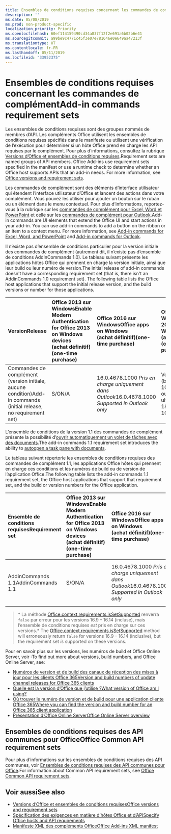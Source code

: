 ```yaml
---
title: Ensembles de conditions requises concernant les commandes de complément
description: ''
ms.date: 05/08/2019
ms.prod: non-product-specific
localization_priority: Priority
ms.openlocfilehash: 60ef114159490cd34a837f12f2e691a6b02b6e41
ms.sourcegitcommit: a99be9c4771c45f3e07e781646e0e649aa47213f
ms.translationtype: HT
ms.contentlocale: fr-FR
ms.lasthandoff: 05/11/2019
ms.locfileid: "33952375"
---
```

# <a name="add-in-commands-requirement-sets"></a><span data-ttu-id="90e93-102">Ensembles de conditions requises concernant les commandes de complément</span><span class="sxs-lookup"><span data-stu-id="90e93-102">Add-in commands requirement sets</span></span>

<span data-ttu-id="90e93-p101">Les ensembles de conditions requises sont des groupes nommés de membres d’API. Les compléments Office utilisent les ensembles de conditions requises spécifiés dans le manifeste ou utilisent une vérification de l’exécution pour déterminer si un hôte Office prend en charge les API requises par le complément. Pour plus d’informations, consultez la rubrique [Versions d’Office et ensembles de conditions requises](/office/dev/add-ins/develop/office-versions-and-requirement-sets).</span><span class="sxs-lookup"><span data-stu-id="90e93-p101">Requirement sets are named groups of API members. Office Add-ins use requirement sets specified in the manifest or use a runtime check to determine whether an Office host supports APIs that an add-in needs. For more information, see [Office versions and requirement sets](/office/dev/add-ins/develop/office-versions-and-requirement-sets).</span></span>

<span data-ttu-id="90e93-p102">Les commandes de complément sont des éléments d’interface utilisateur qui étendent l’interface utilisateur d’Office et lancent des actions dans votre complément. Vous pouvez les utiliser pour ajouter un bouton sur le ruban ou un élément dans le menu contextuel. Pour plus d’informations, reportez-vous à la rubrique sur les [commandes de complément pour Excel, Word et PowerPoint](/office/dev/add-ins/design/add-in-commands) et celle sur les [commandes de complément pour Outlook](/outlook/add-ins/add-in-commands-for-outlook).</span><span class="sxs-lookup"><span data-stu-id="90e93-p102">Add-in commands are UI elements that extend the Office UI and start actions in your add-in. You can use add-in commands to add a button on the ribbon or an item to a context menu. For more information, see [Add-in commands for Excel, Word, and PowerPoint](/office/dev/add-ins/design/add-in-commands) and [Add-in commands for Outlook](/outlook/add-ins/add-in-commands-for-outlook).</span></span>

<span data-ttu-id="90e93-p103">Il n’existe pas d’ensemble de conditions particulier pour la version initiale des commandes de complément (autrement dit, il n’existe pas d’ensemble de conditions AddInCommands 1.0). Le tableau suivant présente les applications hôtes Office qui prennent en charge la version initiale, ainsi que leur build ou leur numéro de version.</span><span class="sxs-lookup"><span data-stu-id="90e93-p103">The initial release of add-in commands doesn't have a corresponding requirement set (that is, there isn't an AddinCommands 1.0 requirement set). The following table lists the Office host applications that support the initial release version, and the build versions or number for those applications.</span></span>  

| <span data-ttu-id="90e93-111">Version</span><span class="sxs-lookup"><span data-stu-id="90e93-111">Release</span></span>   |  <span data-ttu-id="90e93-112">Office 2013 sur Windows</span><span class="sxs-lookup"><span data-stu-id="90e93-112">Enable Modern Authentication for Office 2013 on Windows devices</span></span><br><span data-ttu-id="90e93-113">(achat définitif)</span><span class="sxs-lookup"><span data-stu-id="90e93-113">(one-time purchase)</span></span> | <span data-ttu-id="90e93-114">Office 2016 sur Windows</span><span class="sxs-lookup"><span data-stu-id="90e93-114">Office apps on Windows</span></span><br><span data-ttu-id="90e93-115">(achat définitif)</span><span class="sxs-lookup"><span data-stu-id="90e93-115">(one-time purchase)</span></span> | <span data-ttu-id="90e93-116">Office 2019 sur Windows</span><span class="sxs-lookup"><span data-stu-id="90e93-116">Office 2019 for Windows</span></span><br><span data-ttu-id="90e93-117">(achat définitif)</span><span class="sxs-lookup"><span data-stu-id="90e93-117">(one-time purchase)</span></span> | <span data-ttu-id="90e93-118">Office sur Windows</span><span class="sxs-lookup"><span data-stu-id="90e93-118">Office apps on Windows</span></span><br><span data-ttu-id="90e93-119">(connecté à Office 365)</span><span class="sxs-lookup"><span data-stu-id="90e93-119">(connected to Office 365)</span></span>   |  <span data-ttu-id="90e93-120">Office pour iPad</span><span class="sxs-lookup"><span data-stu-id="90e93-120">Office for iPad</span></span><br><span data-ttu-id="90e93-121">(connecté à Office 365)</span><span class="sxs-lookup"><span data-stu-id="90e93-121">(connected to Office 365)</span></span>  |  <span data-ttu-id="90e93-122">Office pour Mac</span><span class="sxs-lookup"><span data-stu-id="90e93-122">Office for Mac</span></span><br><span data-ttu-id="90e93-123">(connecté à Office 365)</span><span class="sxs-lookup"><span data-stu-id="90e93-123">(connected to Office 365)</span></span>  | <span data-ttu-id="90e93-124">Office Online</span><span class="sxs-lookup"><span data-stu-id="90e93-124">Office Online</span></span>  |
|:-----|:-----|:-----|:-----|:-----|:-----|:-----|:-----|
| <span data-ttu-id="90e93-125">Commandes de complément (version initiale, aucune condition)</span><span class="sxs-lookup"><span data-stu-id="90e93-125">Add-in commands (initial release, no requirement set)</span></span> | <span data-ttu-id="90e93-126">S/O</span><span class="sxs-lookup"><span data-stu-id="90e93-126">N/A</span></span> | <span data-ttu-id="90e93-127">16.0.4678.1000 *Pris en charge uniquement dans Outlook*</span><span class="sxs-lookup"><span data-stu-id="90e93-127">16.0.4678.1000 *Supported in Outlook only*</span></span> | <span data-ttu-id="90e93-128">Version 1809 (build 10827.20150) ou version ultérieure</span><span class="sxs-lookup"><span data-stu-id="90e93-128">Version 1809 (Build 10827.20150)</span></span> |<span data-ttu-id="90e93-129">Version 1603 (build 6769.0000) ou ultérieure</span><span class="sxs-lookup"><span data-stu-id="90e93-129">Version 1603 (Build 6769.0000) or later</span></span> | <span data-ttu-id="90e93-130">S/O</span><span class="sxs-lookup"><span data-stu-id="90e93-130">N/A</span></span> | <span data-ttu-id="90e93-131">15.33 ou version ultérieure</span><span class="sxs-lookup"><span data-stu-id="90e93-131">15.33 or later</span></span>| <span data-ttu-id="90e93-132">Janvier 2016</span><span class="sxs-lookup"><span data-stu-id="90e93-132">January 2016</span></span> |

<span data-ttu-id="90e93-133">L’ensemble de conditions de la version 1.1 des commandes de complément présente la possibilité d’[ouvrir automatiquement un volet de tâches avec des documents](/office/dev/add-ins/develop/automatically-open-a-task-pane-with-a-document).</span><span class="sxs-lookup"><span data-stu-id="90e93-133">The add-in commands 1.1 requirement set introduces the ability to [autoopen a task pane with documents](/office/dev/add-ins/develop/automatically-open-a-task-pane-with-a-document).</span></span>

<span data-ttu-id="90e93-134">Le tableau suivant répertorie les ensembles de conditions requises des commandes de complément 1.1, les applications Office hôtes qui prennent en charge ces conditions et les numéros de build ou de version de l’application Office.</span><span class="sxs-lookup"><span data-stu-id="90e93-134">The following table lists the add-in commands 1.1 requirement set, the Office host applications that support that requirement set, and the build or version numbers for the Office application.</span></span>

|  <span data-ttu-id="90e93-135">Ensemble de conditions requises</span><span class="sxs-lookup"><span data-stu-id="90e93-135">Requirement set</span></span>  |  <span data-ttu-id="90e93-136">Office 2013 sur Windows</span><span class="sxs-lookup"><span data-stu-id="90e93-136">Enable Modern Authentication for Office 2013 on Windows devices</span></span><br><span data-ttu-id="90e93-137">(achat définitif)</span><span class="sxs-lookup"><span data-stu-id="90e93-137">(one-time purchase)</span></span> | <span data-ttu-id="90e93-138">Office 2016 sur Windows</span><span class="sxs-lookup"><span data-stu-id="90e93-138">Office apps on Windows</span></span><br><span data-ttu-id="90e93-139">(achat définitif)</span><span class="sxs-lookup"><span data-stu-id="90e93-139">(one-time purchase)</span></span> | <span data-ttu-id="90e93-140">Office 2019 sur Windows</span><span class="sxs-lookup"><span data-stu-id="90e93-140">Office 2019 for Windows</span></span><br><span data-ttu-id="90e93-141">(achat définitif)</span><span class="sxs-lookup"><span data-stu-id="90e93-141">(one-time purchase)</span></span> | <span data-ttu-id="90e93-142">Office sur Windows</span><span class="sxs-lookup"><span data-stu-id="90e93-142">Office apps on Windows</span></span><br><span data-ttu-id="90e93-143">(connecté à Office 365)</span><span class="sxs-lookup"><span data-stu-id="90e93-143">(connected to Office 365)</span></span>   |  <span data-ttu-id="90e93-144">Office pour iPad</span><span class="sxs-lookup"><span data-stu-id="90e93-144">Office for iPad</span></span><br><span data-ttu-id="90e93-145">(connecté à Office 365)</span><span class="sxs-lookup"><span data-stu-id="90e93-145">(connected to Office 365)</span></span>  |  <span data-ttu-id="90e93-146">Office pour Mac</span><span class="sxs-lookup"><span data-stu-id="90e93-146">Office for Mac</span></span><br><span data-ttu-id="90e93-147">(connecté à Office 365)</span><span class="sxs-lookup"><span data-stu-id="90e93-147">(connected to Office 365)</span></span>  | <span data-ttu-id="90e93-148">Office Online</span><span class="sxs-lookup"><span data-stu-id="90e93-148">Office Online</span></span>  |  
|:-----|:-----|:-----|:-----|:-----|:-----|:-----|:-----|
| <span data-ttu-id="90e93-149">AddinCommands 1.1</span><span class="sxs-lookup"><span data-stu-id="90e93-149">AddinCommands 1.1</span></span>  | <span data-ttu-id="90e93-150">S/O</span><span class="sxs-lookup"><span data-stu-id="90e93-150">N/A</span></span> | <span data-ttu-id="90e93-151">16.0.4678.1000 *Pris en charge uniquement dans Outlook*</span><span class="sxs-lookup"><span data-stu-id="90e93-151">16.0.4678.1000 *Supported in Outlook only*</span></span>  | <span data-ttu-id="90e93-152">Version 1809 (build 10827.20150) ou version ultérieure</span><span class="sxs-lookup"><span data-stu-id="90e93-152">Version 1809 (Build 10827.20150)</span></span> | <span data-ttu-id="90e93-153">Version 1705 (build 8121.1000) ou ultérieure</span><span class="sxs-lookup"><span data-stu-id="90e93-153">Version 1705 (Build 8121.1000) or later</span></span> | <span data-ttu-id="90e93-154">S/O</span><span class="sxs-lookup"><span data-stu-id="90e93-154">N/A</span></span> | <span data-ttu-id="90e93-155">15.34 ou version ultérieure\*</span><span class="sxs-lookup"><span data-stu-id="90e93-155">15.34 or later\*</span></span>| <span data-ttu-id="90e93-156">Mai 2017</span><span class="sxs-lookup"><span data-stu-id="90e93-156">May 2017</span></span> |

><span data-ttu-id="90e93-157">\* La méthode [Office.context.requirements.isSetSupported](/javascript/api/office/office.requirementsetsupport#issetsupported-name--minversion-) renverra `false` par erreur pour les versions 16.9 &ndash; 16.14 (incluse), mais l’ensemble de conditions requises *est* pris en charge sur ces versions.</span><span class="sxs-lookup"><span data-stu-id="90e93-157">\* The [Office.context.requirements.isSetSupported](/javascript/api/office/office.requirementsetsupport#issetsupported-name--minversion-) method will erroneously return `false` for versions 16.9 &ndash; 16.14 (inclusive), but the requirement set *is* supported on these versions.</span></span>

<span data-ttu-id="90e93-158">Pour en savoir plus sur les versions, les numéros de build et Office Online Server, voir :</span><span class="sxs-lookup"><span data-stu-id="90e93-158">To find out more about versions, build numbers, and Office Online Server, see:</span></span>

- [<span data-ttu-id="90e93-159">Numéros de version et de build des canaux de réception des mises à jour pour les clients Office 365</span><span class="sxs-lookup"><span data-stu-id="90e93-159">Version and build numbers of update channel releases for Office 365 clients</span></span>](https://support.office.com/article/version-and-build-numbers-of-update-channel-releases-ae942449-1fca-4484-898b-a933ea23def7)
- [<span data-ttu-id="90e93-160">Quelle est la version d’Office que j’utilise ?</span><span class="sxs-lookup"><span data-stu-id="90e93-160">What version of Office am I using?</span></span>](https://support.office.com/article/What-version-of-Office-am-I-using-932788b8-a3ce-44bf-bb09-e334518b8b19)
- [<span data-ttu-id="90e93-161">Où trouver le numéro de version et de build pour une application cliente Office 365</span><span class="sxs-lookup"><span data-stu-id="90e93-161">Where you can find the version and build number for an Office 365 client application</span></span>](https://support.office.com/article/version-and-build-numbers-of-update-channel-releases-ae942449-1fca-4484-898b-a933ea23def7)
- [<span data-ttu-id="90e93-162">Présentation d’Office Online Server</span><span class="sxs-lookup"><span data-stu-id="90e93-162">Office Online Server overview</span></span>](/officeonlineserver/office-online-server-overview)

## <a name="office-common-api-requirement-sets"></a><span data-ttu-id="90e93-163">Ensembles de conditions requises des API communes pour Office</span><span class="sxs-lookup"><span data-stu-id="90e93-163">Office Common API requirement sets</span></span>

<span data-ttu-id="90e93-164">Pour plus d’informations sur les ensembles de conditions requises des API communes, voir [Ensembles de conditions requises des API communes pour Office](office-add-in-requirement-sets.md).</span><span class="sxs-lookup"><span data-stu-id="90e93-164">For information about Common API requirement sets, see [Office Common API requirement sets](office-add-in-requirement-sets.md).</span></span>

## <a name="see-also"></a><span data-ttu-id="90e93-165">Voir aussi</span><span class="sxs-lookup"><span data-stu-id="90e93-165">See also</span></span>

- [<span data-ttu-id="90e93-166">Versions d’Office et ensembles de conditions requises</span><span class="sxs-lookup"><span data-stu-id="90e93-166">Office versions and requirement sets</span></span>](/office/dev/add-ins/develop/office-versions-and-requirement-sets)
- [<span data-ttu-id="90e93-167">Spécification des exigences en matière d’hôtes Office et d’API</span><span class="sxs-lookup"><span data-stu-id="90e93-167">Specify Office hosts and API requirements</span></span>](/office/dev/add-ins/develop/specify-office-hosts-and-api-requirements)
- [<span data-ttu-id="90e93-168">Manifeste XML des compléments Office</span><span class="sxs-lookup"><span data-stu-id="90e93-168">Office Add-ins XML manifest</span></span>](/office/dev/add-ins/develop/add-in-manifests)
